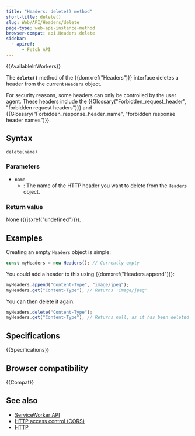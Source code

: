 ```yaml
---
title: "Headers: delete() method"
short-title: delete()
slug: Web/API/Headers/delete
page-type: web-api-instance-method
browser-compat: api.Headers.delete
sidebar:
  - apiref:
      - Fetch API
---
```


{{AvailableInWorkers}}

The **`delete()`** method of the {{domxref("Headers")}}
interface deletes a header from the current `Headers` object.

For security reasons, some headers can only be controlled by the user agent. These
headers include the {{Glossary("Forbidden_request_header", "forbidden request headers")}}
and {{Glossary("Forbidden_response_header_name", "forbidden response header names")}}.

## Syntax

```js-nolint
delete(name)
```

### Parameters

- `name`
  - : The name of the HTTP header you want to delete from the `Headers` object.

### Return value

None ({{jsxref("undefined")}}).

## Examples

Creating an empty `Headers` object is simple:

```js
const myHeaders = new Headers(); // Currently empty
```

You could add a header to this using {{domxref("Headers.append")}}:

```js
myHeaders.append("Content-Type", "image/jpeg");
myHeaders.get("Content-Type"); // Returns 'image/jpeg'
```

You can then delete it again:

```js
myHeaders.delete("Content-Type");
myHeaders.get("Content-Type"); // Returns null, as it has been deleted
```

## Specifications

{{Specifications}}

## Browser compatibility

{{Compat}}

## See also

- [ServiceWorker API](/en-US/docs/Web/API/Service_Worker_API)
- [HTTP access control (CORS)](/en-US/docs/Web/HTTP/Guides/CORS)
- [HTTP](/en-US/docs/Web/HTTP)
